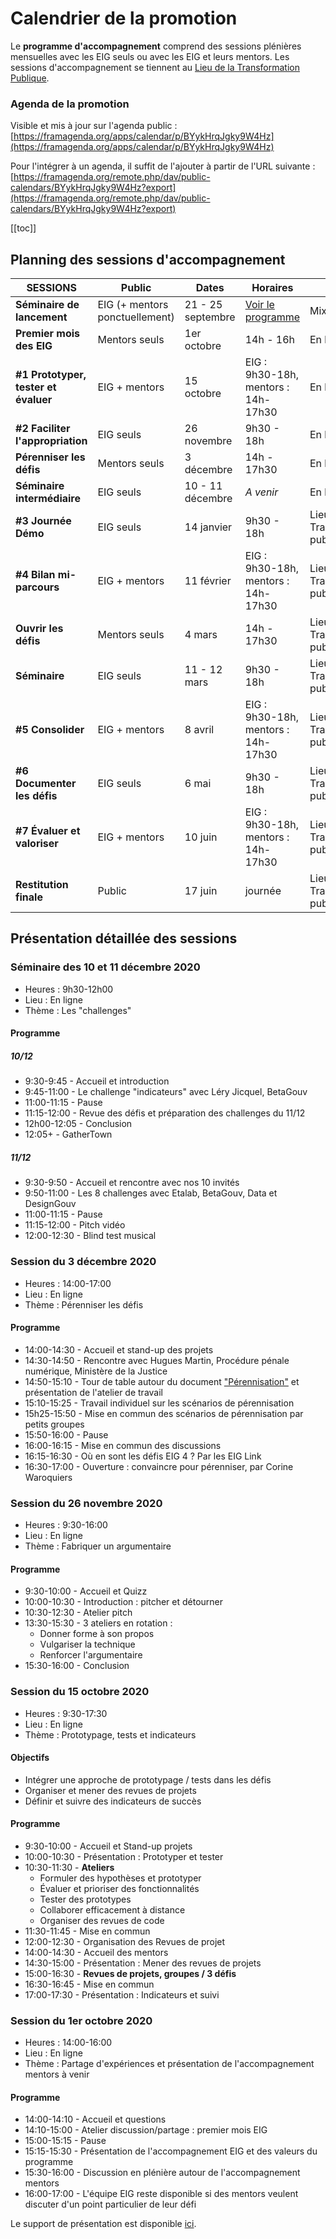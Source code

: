 # Calendrier de la promotion

Le **programme d'accompagnement** comprend des sessions plénières mensuelles avec les EIG seuls ou avec les EIG et leurs mentors.
Les sessions d'accompagnement se tiennent au [Lieu de la Transformation Publique](https://www.modernisation.gouv.fr/nos-actions/le-lieu-de-la-transformation-publique).


### Agenda de la promotion

Visible et mis à jour sur l'agenda public : [https://framagenda.org/apps/calendar/p/BYykHrqJgky9W4Hz](https://framagenda.org/apps/calendar/p/BYykHrqJgky9W4Hz)

Pour l'intégrer à un agenda, il suffit de l'ajouter à partir de l'URL suivante : [https://framagenda.org/remote.php/dav/public-calendars/BYykHrqJgky9W4Hz?export](https://framagenda.org/remote.php/dav/public-calendars/BYykHrqJgky9W4Hz?export)

[[toc]]



## Planning des sessions d'accompagnement

| SESSIONS | Public | Dates | Horaires | Lieu |
| -------- | -------- | -------- | -------- | -------- |
| **Séminaire de lancement**  | EIG (+ mentors ponctuellement) | 21 - 25 septembre | [Voir le programme](bootcamp.md) | Mixte|
| **Premier mois des EIG** | Mentors seuls | 1er octobre | 14h - 16h | En ligne |
| **#1 Prototyper, tester et évaluer** | EIG + mentors | 15 octobre | EIG : 9h30-18h, mentors : 14h-17h30  | En ligne |
| **#2 Faciliter l'appropriation** | EIG seuls | 26 novembre | 9h30 - 18h | En ligne |
| **Pérenniser les défis**| Mentors seuls | 3 décembre | 14h - 17h30 | En ligne |
| **Séminaire intermédiaire** | EIG seuls | 10 - 11 décembre | _A venir_ | En ligne |
| **#3 Journée Démo** | EIG seuls | 14 janvier | 9h30 - 18h | Lieu de la Transformation publique |
| **#4 Bilan mi-parcours** | EIG + mentors | 11 février | EIG : 9h30-18h, mentors : 14h-17h30 | Lieu de la Transformation publique |
| **Ouvrir les défis** | Mentors seuls | 4 mars | 14h - 17h30 | Lieu de la Transformation publique |
| **Séminaire** | EIG seuls | 11 - 12 mars | 9h30 - 18h | Lieu de la Transformation publique |
| **#5 Consolider** | EIG + mentors | 8 avril     | EIG : 9h30-18h, mentors : 14h-17h30 | Lieu de la Transformation publique |
| **#6 Documenter les défis** | EIG seuls | 6 mai | 9h30 - 18h | Lieu de la Transformation publique |
| **#7 Évaluer et valoriser** |EIG + mentors | 10 juin | EIG : 9h30-18h, mentors : 14h-17h30 | Lieu de la Transformation publique |
| **Restitution finale** |Public | 17 juin | journée | Lieu de la Transformation publique |

## Présentation détaillée des sessions

### Séminaire des 10 et 11 décembre 2020
- Heures : 9h30-12h00
- Lieu : En ligne
- Thème : Les "challenges"
#### Programme
##### 10/12
- 9:30-9:45 - Accueil et introduction
- 9:45-11:00 - Le challenge "indicateurs" avec Léry Jicquel, BetaGouv
- 11:00-11:15 - Pause
- 11:15-12:00 - Revue des défis et préparation des challenges du 11/12
- 12h00-12:05 - Conclusion
- 12:05+ - GatherTown
##### 11/12
- 9:30-9:50 - Accueil et rencontre avec nos 10 invités
- 9:50-11:00 - Les 8 challenges avec Etalab, BetaGouv, Data et DesignGouv
- 11:00-11:15 - Pause
- 11:15-12:00 - Pitch vidéo
- 12:00-12:30 - Blind test musical

### Session du 3 décembre 2020
- Heures : 14:00-17:00
- Lieu : En ligne
- Thème : Pérenniser les défis
#### Programme
- 14:00-14:30 - Accueil et stand-up des projets
- 14:30-14:50 - Rencontre avec Hugues Martin, Procédure pénale numérique, Ministère de la Justice
- 14:50-15:10 - Tour de table autour du document ["Pérennisation"](https://doc.eig-forever.org/perennisation-defis.html) et présentation de l'atelier de travail
- 15:10-15:25 - Travail individuel sur les scénarios de pérennisation
- 15h25-15:50 - Mise en commun des scénarios de pérennisation par petits groupes
- 15:50-16:00 - Pause
- 16:00-16:15 - Mise en commun des discussions
- 16:15-16:30 - Où en sont les défis EIG 4 ? Par les EIG Link
- 16:30-17:00 - Ouverture : convaincre pour pérenniser, par Corine Waroquiers

### Session du 26 novembre 2020
- Heures : 9:30-16:00
- Lieu : En ligne
- Thème : Fabriquer un argumentaire
#### Programme
- 9:30-10:00 - Accueil et Quizz
- 10:00-10:30 - Introduction : pitcher et détourner
- 10:30-12:30 - Atelier pitch
- 13:30-15:30 - 3 ateliers en rotation :
	- Donner forme à son propos
	- Vulgariser la technique
	- Renforcer l'argumentaire
- 15:30-16:00 - Conclusion

### Session du 15 octobre 2020
- Heures : 9:30-17:30
- Lieu : En ligne
- Thème : Prototypage, tests et indicateurs
#### Objectifs
- Intégrer une approche de prototypage / tests dans les défis
- Organiser et mener des revues de projets
- Définir et suivre des indicateurs de succès
#### Programme
- 9:30-10:00 - Accueil et Stand-up projets
- 10:00-10:30 - Présentation : Prototyper et tester
- 10:30-11:30	- **Ateliers**
	- Formuler des hypothèses et prototyper
	- Évaluer et prioriser des fonctionnalités
	- Tester des prototypes
	- Collaborer efficacement à distance
	- Organiser des revues de code
- 11:30-11:45	- Mise en commun
- 12:00-12:30 -	Organisation des Revues de projet
- 14:00-14:30 - Accueil des mentors
- 14:30-15:00	- Présentation : Mener des revues de projets
- 15:00-16:30	- **Revues de projets, groupes / 3 défis**
- 16:30-16:45	- Mise en commun
- 17:00-17:30 - Présentation : Indicateurs et suivi

### Session du 1er octobre 2020
- Heures : 14:00-16:00
- Lieu : En ligne
- Thème : Partage d'expériences et présentation de l'accompagnement mentors à venir
#### Programme
- 14:00-14:10 - Accueil et questions
- 14:10-15:00 - Atelier discussion/partage : premier mois EIG
- 15:00-15:15 - Pause
- 15:15-15:30 - Présentation de l'accompagnement EIG et des valeurs du programme
- 15:30-16:00 - Discussion en plénière autour de l'accompagnement mentors
- 16:00-17:00 - L'équipe EIG reste disponible si des mentors veulent discuter d'un point particulier de leur défi

Le support de présentation est disponible [ici](https://speakerdeck.com/eig2020/session-daccompagnement-mentors-eig-4-1er-octobre).
